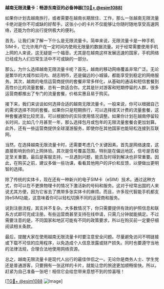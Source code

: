 **越南无限流量卡：畅游东南亚的必备神器[[TG💪+ @esim1088](https://t.me/s/esim1088)]**

如果你计划去越南旅行，或者需要在越南长期居住、工作，那么一张越南无限流量卡绝对是你不可或缺的好帮手。这张小小的卡片不仅能够让你随时随地享受高速网络，还能为你的出行提供极大的便利。

首先，让我们来了解一下什么是无限流量卡。简单来说，无限流量卡是一种手机SIM卡，它允许用户在一定时间内使用无限量的数据流量。对于经常需要使用手机上网的人来说，这无疑是一个福音。尤其是在越南这样发展迅速的国家，手机网络已经成为人们日常生活中不可或缺的一部分。

那么，为什么选择越南无限流量卡呢？首先，越南的移动网络覆盖非常广泛。无论是繁华的大城市如河内、胡志明市，还是偏远的小城镇，都能享受到稳定的网络服务。其次，越南的电信运营商提供的套餐非常多样化，从基础的通话和短信套餐到高性价比的流量套餐，总有一款适合你。尤其是针对游客和短期停留的人群，很多运营商都推出了专门的流量套餐，价格实惠且易于购买。

接下来，我们来谈谈如何选择合适的越南无限流量卡。一般来说，你可以根据自己的需求选择不同的套餐。如果你只是短期旅行，可以选择按天计费的流量套餐，这种套餐通常比较灵活，可以根据你的实际使用情况调整。如果你计划在越南停留较长时间，比如几个月甚至一年，那么选择包月或包年的无限流量套餐会更加划算。此外，还有一些运营商提供全球漫游服务，即使你在其他国家也能轻松连接到互联网。

当然，在选择越南无限流量卡时，还需要考虑几个关键因素。首先是网络速度，这直接影响到你的上网体验。其次是信号覆盖范围，特别是在偏远地区，信号是否稳定至关重要。最后是客服支持，一旦遇到问题，能否及时得到解决也非常重要。因此，在购买之前，建议多做一些功课，看看其他用户的评价和反馈，以便做出更明智的选择。

除了传统的实体卡，现在还有一种新兴的电子SIM卡（eSIM）技术。通过这种方式，你可以在不更换物理卡的情况下激活新的号码和服务。这对于经常出国的人来说尤其方便，因为它省去了携带多张实体卡的麻烦。而且，许多现代智能手机都支持eSIM功能，这意味着你可以轻松切换不同的运营商和服务。

说到注册流程，其实并不复杂。大多数情况下，你只需要提供有效的护照信息和联系方式即可完成注册。有些运营商甚至支持在线申请，只需几分钟就能搞定。不过需要注意的是，不同国家和地区可能有不同的政策要求，所以在购买前一定要仔细阅读相关条款。

最后，提醒大家在使用越南无限流量卡时要注意安全问题。尽量避免访问不明链接或下载不可信的应用程序，以免造成个人信息泄露或财产损失。同时也要遵守当地的法律法规，合理合法地使用网络资源。

总之，越南无限流量卡是现代人出行的最佳伴侣之一。无论你是商务人士、学生党还是普通游客，只要拥有一张这样的卡片，就能让您的旅途更加顺畅愉快。所以，赶紧为自己准备一张吧！相信它会给您带来意想不到的惊喜哦！

[[TG💪+ @esim1088](https://t.me/s/esim1088) ![Image](https://i.postimg.cc/4NQfJmqS/Snipaste-2025-05-13-00-14-12.png)]